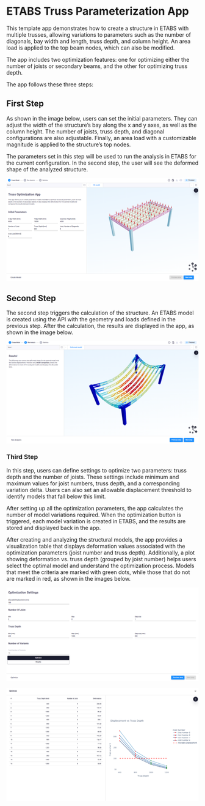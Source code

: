 # ETABS Truss Parameterization App

This template app demonstrates how to create a structure in ETABS with multiple trusses, allowing variations to parameters such as the number of diagonals, bay width and length, truss depth, and column height. An area load is applied to the top beam nodes, which can also be modified.

The app includes two optimization features: one for optimizing either the number of joists or secondary beams, and the other for optimizing truss depth.

The app follows these three steps:

## First Step
As shown in the image below, users can set the initial parameters. They can adjust the width of the structure’s bay along the x and y axes, as well as the column height. The number of joists, truss depth, and diagonal configurations are also adjustable. Finally, an area load with a customizable magnitude is applied to the structure’s top nodes.

The parameters set in this step will be used to run the analysis in ETABS for the current configuration. In the second step, the user will see the deformed shape of the analyzed structure.

![Step 1](.viktor-template/ETABS-Truss-Parametrisation-step1.PNG)

## Second Step
The second step triggers the calculation of the structure. An ETABS model is created using the API with the geometry and loads defined in the previous step. After the calculation, the results are displayed in the app, as shown in the image below.

![Step 2](.viktor-template/ETABS-Truss-Parametrisation-step2.PNG)

### Third Step
In this step, users can define settings to optimize two parameters: truss depth and the number of joists. These settings include minimum and maximum values for joist numbers, truss depth, and a corresponding variation delta. Users can also set an allowable displacement threshold to identify models that fall below this limit.

After setting up all the optimization parameters, the app calculates the number of model variations required. When the optimization button is triggered, each model variation is created in ETABS, and the results are stored and displayed back in the app.

After creating and analyzing the structural models, the app provides a visualization table that displays deformation values associated with the optimization parameters (joist number and truss depth). Additionally, a plot showing deformation vs. truss depth (grouped by joist number) helps users select the optimal model and understand the optimization process. Models that meet the criteria are marked with green dots, while those that do not are marked in red, as shown in the images below.

![Step 3a](.viktor-template/ETABS-Truss-Parametrisation-step3a.PNG)

![Step 3b](.viktor-template/ETABS-Truss-Parametrisation-step3b.PNG)
